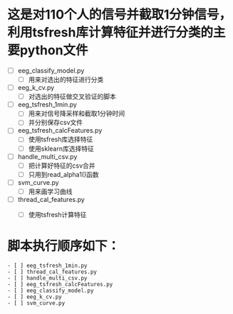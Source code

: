 # 这是对110个人的信号并截取1分钟信号，利用tsfresh库计算特征并进行分类的主要python文件
- [ ] eeg_classify_model.py
    - [ ] 用来对选出的特征进行分类
- [ ] eeg_k_cv.py
    - [ ] 对选出的特征做交叉验证的脚本
- [ ] eeg_tsfresh_1min.py
    - [ ] 用来对信号降采样和截取1分钟时间
    - [ ] 并分别保存csv文件
 - [ ] eeg_tsfresh_calcFeatures.py
    - [ ] 使用tsfresh库选择特征
    - [ ] 使用sklearn库选择特征
 - [ ] handle_multi_csv.py
    - [ ] 把计算好特征的csv合并
    - [ ] 只用到read_alpha1()函数
 - [ ] svm_curve.py
    - [ ] 用来画学习曲线
 - [ ] thread_cal_features.py
    - [ ] 使用tsfresh计算特征
 
    
 #    脚本执行顺序如下：
    - [ ] eeg_tsfresh_1min.py
    - [ ] thread_cal_features.py
    - [ ] handle_multi_csv.py
    - [ ] eeg_tsfresh_calcFeatures.py
    - [ ] eeg_classify_model.py
    - [ ] eeg_k_cv.py
    - [ ] svm_curve.py

